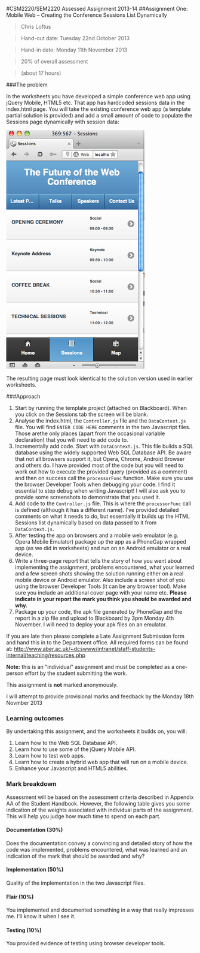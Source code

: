 #CSM2220/SEM2220 Assessed Assignment 2013-14
##Assignment One: Mobile Web – Creating the Conference Sessions List Dynamically

> Chris Loftus

> Hand-out date: Tuesday 22nd October 2013

> Hand-in date: Monday 11th November 2013

> 20% of overall assessment

> (about 17 hours)


###The problem	
  
In the worksheets you have developed a simple conference web app using jQuery
Mobile, HTML5 etc. That app has hardcoded sessions data in the index.html page.
You will take the existing conference web app (a template partial solution is
provided) and add a small amount of code to populate the Sessions page dynamically
with session data:

![Session Data](sessions_example.png "Session Data")

The resulting page must look identical to the solution version used in earlier
worksheets.

###Approach	
1. Start by running the template project (attached on Blackboard). When you click on the Sessions tab the screen will be blank.
2. Analyse the index.html, the `Controller.js` file and the `DataContext.js` file. You will find `ENTER CODE HERE` comments in the two Javascript files. Those arethe only places (apart from the occasional variable declaration) that you will need to
add code to.
3. Incrementally add code. Start with `DataContext.js`. This file builds a SQL database using the widely supported Web SQL Database API. Be aware that not all browsers support it, but Opera, Chrome, Android Browser and others do. I have
provided most of the code but you will need to work out how to execute the provided query (provided as a comment) and then on success call the `processorFunc` function. Make sure you use the browser Developer Tools when debugging your code. I find it essential to step debug when writing Javascript! I will also ask you to provide some screenshots to demonstrate that you used it.
4. Add code to the `Controller.js` file. This is where the `processorFunc` call is defined (although it has a different name). I’ve provided detailed comments on what it needs to do, but essentially it builds up the HTML Sessions list dynamically based on data passed to it from `DataContext.js`.
5. After testing the app on browsers and a mobile web emulator (e.g. Opera Mobile Emulator) package up the app as a PhoneGap wrapped app (as we did in worksheets) and run on an Android emulator or a real device.
6. Write a three-page report that tells the story of how you went about implementing the assignment, problems encountered, what your learned and a few screen shots showing the solution running either on a real mobile device or Android emulator. Also include a screen shot of you using the browser Developer Tools (it can be any browser tool). Make sure you include an additional cover page with your name etc. **Please indicate in your report the mark you think you should be awarded and why.**
7. Package up your code, the apk file generated by PhoneGap and the report in a zip file and upload to Blackboard by 3pm Monday 4th November. I will need to deploy your apk files on an emulator.

If you are late then please complete a Late Assignment Submission form and hand
this in to the Department office. All required forms can be found at:
http://www.aber.ac.uk/~dcswww/intranet/staff-students-internal/teaching/resources.php

**Note:** this is an "individual" assignment and must be completed as a one-person effort by the student submitting the work.

This assignment is **not** marked anonymously.

I will attempt to provide provisional marks and feedback by the Monday 18th Novmber 2013

### Learning outcomes	
  
By undertaking this assignment, and the worksheets it builds on, you will:

1. Learn how to the Web SQL Database API.
2. Learn how to use some of the jQuery Mobile API.
3. Learn how to test web apps.
4. Learn how to create a hybrid web app that will run on a mobile device.
5. Enhance your Javascript and HTML5 abilities.

### Mark breakdown

Assessment will be based on the assessment criteria described in Appendix AA of the
Student Handbook. However, the following table gives you some indication of the
weights associated with individual parts of the assignment. This will help you judge
how much time to spend on each part.

#### Documentation (30%)
Does the documentation convey a convincing and detailed story of how the code was implemented, problems encountered, what was learned and an indication of the mark that should be awarded and why?

#### Implementation (50%)
Quality of the implementation in the two Javascript files.

#### Flair (10%)
You implemented and documented something in a way that really impresses me. I’ll know it when I see it.

#### Testing (10%)
You provided evidence of testing using browser developer tools.
